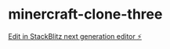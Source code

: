 # minercraft-clone-three

[Edit in StackBlitz next generation editor ⚡️](https://stackblitz.com/~/github.com/regenrek/minercraft-clone-three)